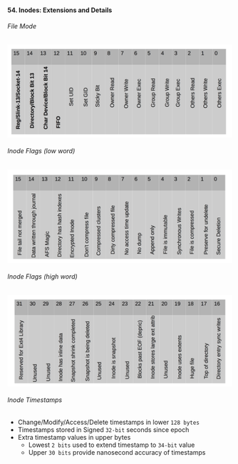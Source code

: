 #### 54. Inodes: Extensions and Details

###### File Mode

![Image of inode](images/54/1.jpeg)

###### Inode Flags (low word)

![Image of inode](images/54/2.jpeg)

###### Inode Flags (high word)

![Image of inode](images/54/3.jpeg)

###### Inode Timestamps

- Change/Modify/Access/Delete timestamps in lower ```128 bytes```
- Timestamps stored in Signed ```32-bit``` seconds since epoch
- Extra timestamp values in upper bytes
	- Lowest ```2 bits``` used to extend timestamp to ```34-bit``` value 
	- Upper ```30 bits``` provide nanosecond accuracy of timestamps